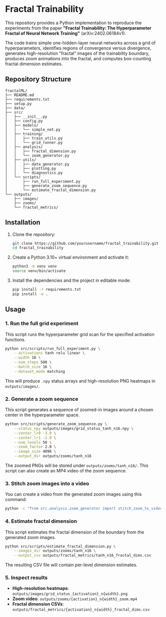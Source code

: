 # Fractal Trainability

This repository provides a Python implementation to reproduce the experiments from the paper **"Fractal Trainability: The Hyperparameter Fractal of Neural Network Training"** (arXiv:2402.06184v1).

The code trains simple one-hidden-layer neural networks across a grid of hyperparameters, identifies regions of convergence versus divergence, generates high-resolution "fractal" images of the trainability boundary, produces zoom animations into the fractal, and computes box-counting fractal dimension estimates.

## Repository Structure

```
fractalML/
├── README.md
├── requirements.txt
├── setup.py
├── data/
├── src/
│   ├── __init__.py
│   ├── config.py
│   ├── models/
│   │   └── simple_net.py
│   ├── training/
│   │   ├── train_utils.py
│   │   └── grid_runner.py
│   ├── analysis/
│   │   ├── fractal_dimension.py
│   │   └── zoom_generator.py
│   ├── utils/
│   │   ├── data_generator.py
│   │   ├── plotting.py
│   │   └── diagnostics.py
│   └── scripts/
│       ├── run_full_experiment.py
│       ├── generate_zoom_sequence.py
│       └── estimate_fractal_dimension.py
└── outputs/
    ├── images/
    ├── zooms/
    └── fractal_metrics/
```

## Installation

1.  Clone the repository:
    ```bash
    git clone https://github.com/yourusername/fractal_trainability.git
    cd fractal_trainability
    ```

2.  Create a Python 3.10+ virtual environment and activate it:
    ```bash
    python3 -m venv venv
    source venv/bin/activate
    ```

3.  Install the dependencies and the project in editable mode:
    ```bash
    pip install -r requirements.txt
    pip install -e .
    ```

## Usage

### 1. Run the full grid experiment

This script runs the hyperparameter grid scan for the specified activation functions.

```bash
python src/scripts/run_full_experiment.py \
    --activations tanh relu linear \
    --width 16 \
    --num_steps 500 \
    --batch_size 16 \
    --dataset_mode matching
```

This will produce `.npy` status arrays and high-resolution PNG heatmaps in `outputs/images/`.

### 2. Generate a zoom sequence

This script generates a sequence of zoomed-in images around a chosen center in the hyperparameter space.

```bash
python src/scripts/generate_zoom_sequence.py \
    --status_npy outputs/images/grid_status_tanh_n16.npy \
    --center_lr0 -3.0 \
    --center_lr1 -2.0 \
    --num_levels 50 \
    --zoom_factor 2.0 \
    --image_size 4096 \
    --output_dir outputs/zooms/tanh_n16
```

The zoomed PNGs will be stored under `outputs/zooms/tanh_n16/`. This script can also create an MP4 video of the zoom sequence.

### 3. Stitch zoom images into a video

You can create a video from the generated zoom images using this command:

```bash
python -c "from src.analysis.zoom_generator import stitch_zoom_to_video; stitch_zoom_to_video(image_dir='outputs/zooms/tanh_n16', output_video='outputs/zooms/tanh_n16_zoom.mp4', fps=10)"
```

### 4. Estimate fractal dimension

This script estimates the fractal dimension of the boundary from the generated zoom images.

```bash
python src/scripts/estimate_fractal_dimension.py \
    --images_dir outputs/zooms/tanh_n16 \
    --output_csv outputs/fractal_metrics/tanh_n16_fractal_dims.csv
```

The resulting CSV file will contain per-level dimension estimates.

### 5. Inspect results

-   **High-resolution heatmaps**: `outputs/images/grid_status_{activation}_n{width}.png`
-   **Zoom video**: `outputs/zooms/{activation}_n{width}_zoom.mp4`
-   **Fractal dimension CSVs**: `outputs/fractal_metrics/{activation}_n{width}_fractal_dims.csv`
